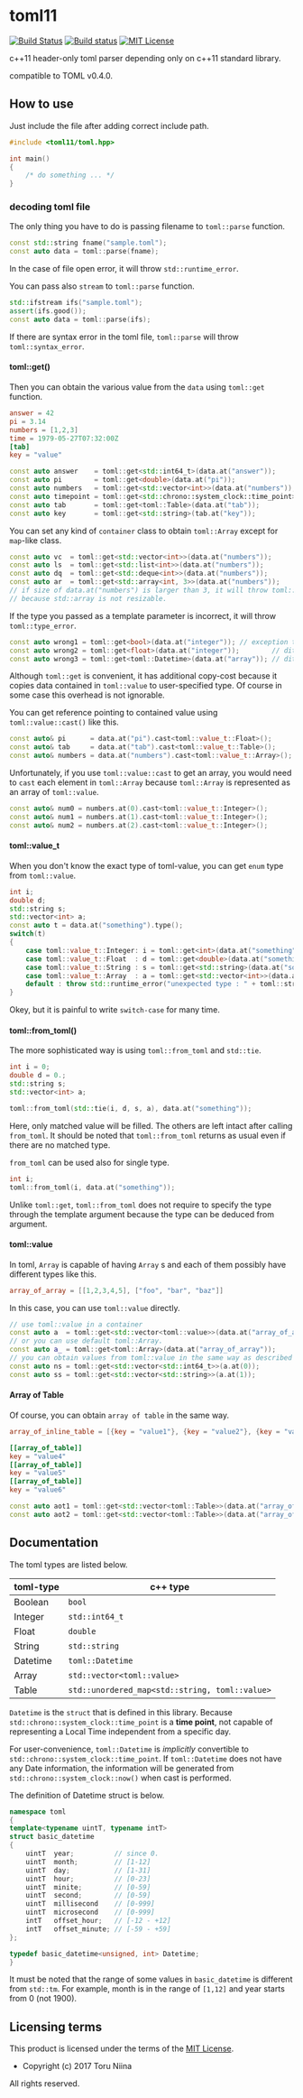 toml11
======

[![Build Status](https://travis-ci.org/ToruNiina/toml11.svg?branch=master)](https://travis-ci.org/ToruNiina/toml11)
[![Build status](https://ci.appveyor.com/api/projects/status/m2n08a926asvg5mg?svg=true)](https://ci.appveyor.com/project/ToruNiina/toml11)
[![MIT License](http://img.shields.io/badge/license-MIT-blue.svg?style=flat)](LICENSE)

c++11 header-only toml parser depending only on c++11 standard library.

compatible to TOML v0.4.0.

## How to use

Just include the file after adding correct include path.

```cpp
#include <toml11/toml.hpp>

int main()
{
    /* do something ... */
}
```

### decoding toml file

The only thing you have to do is passing filename to `toml::parse` function.

```cpp
const std::string fname("sample.toml");
const auto data = toml::parse(fname);
```

In the case of file open error, it will throw `std::runtime_error`.

You can pass also `stream` to `toml::parse` function.

```cpp
std::ifstream ifs("sample.toml");
assert(ifs.good());
const auto data = toml::parse(ifs);
```

If there are syntax error in the toml file,
`toml::parse` will throw `toml::syntax_error`.

#### toml::get()

Then you can obtain the various value from the `data` using `toml::get` function.

```toml
answer = 42
pi = 3.14
numbers = [1,2,3]
time = 1979-05-27T07:32:00Z
[tab]
key = "value"
```

``` cpp
const auto answer    = toml::get<std::int64_t>(data.at("answer"));
const auto pi        = toml::get<double>(data.at("pi"));
const auto numbers   = toml::get<std::vector<int>>(data.at("numbers"));
const auto timepoint = toml::get<std::chrono::system_clock::time_point>(data.at("time"));
const auto tab       = toml::get<toml::Table>(data.at("tab"));
const auto key       = toml::get<std::string>(tab.at("key"));
```

You can set any kind of `container` class to obtain `toml::Array` except for
`map`-like class.

``` cpp
const auto vc  = toml::get<std::vector<int>>(data.at("numbers"));
const auto ls  = toml::get<std::list<int>>(data.at("numbers"));
const auto dq  = toml::get<std::deque<int>>(data.at("numbers"));
const auto ar  = toml::get<std::array<int, 3>>(data.at("numbers"));
// if size of data.at("numbers") is larger than 3, it will throw toml::type_error
// because std::array is not resizable.
```

If the type you passed as a template parameter is incorrect,
it will throw `toml::type_error`.

``` cpp
const auto wrong1 = toml::get<bool>(data.at("integer")); // exception thrown!
const auto wrong2 = toml::get<float>(data.at("integer"));        // ditto
const auto wrong3 = toml::get<toml::Datetime>(data.at("array")); // ditto
```

Although `toml::get` is convenient, it has additional copy-cost because it
copies data contained in `toml::value` to user-specified type.
Of course in some case this overhead is not ignorable.

You can get reference pointing to contained value using `toml::value::cast()` like this.

``` cpp
const auto& pi      = data.at("pi").cast<toml::value_t::Float>();
const auto& tab     = data.at("tab").cast<toml::value_t::Table>();
const auto& numbers = data.at("numbers").cast<toml::value_t::Array>();
```

Unfortunately, if you use `toml::value::cast` to get an array, you would need to
`cast` each element in `toml::Array` because `toml::Array` is represented as
an array of `toml::value`.

```cpp
const auto& num0 = numbers.at(0).cast<toml::value_t::Integer>();
const auto& num1 = numbers.at(1).cast<toml::value_t::Integer>();
const auto& num2 = numbers.at(2).cast<toml::value_t::Integer>();
```

#### toml::value\_t

When you don't know the exact type of toml-value, you can get `enum` type from
`toml::value`.

```cpp
int i;
double d;
std::string s;
std::vector<int> a;
const auto t = data.at("something").type();
switch(t)
{
    case toml::value_t::Integer: i = toml::get<int>(data.at("something")); break;
    case toml::value_t::Float  : d = toml::get<double>(data.at("something")); break;
    case toml::value_t::String : s = toml::get<std::string>(data.at("something")); break;
    case toml::value_t::Array  : a = toml::get<std::vector<int>>(data.at("something")); break;
    default : throw std::runtime_error("unexpected type : " + toml::stringize(t));
}
```

Okey, but it is painful to write `switch-case` for many time.

#### toml::from\_toml()

The more sophisticated way is using `toml::from_toml` and `std::tie`.

```cpp
int i = 0;
double d = 0.;
std::string s;
std::vector<int> a;

toml::from_toml(std::tie(i, d, s, a), data.at("something"));
```

Here, only matched value will be filled.
The others are left intact after calling `from_toml`.
It should be noted that `toml::from_toml` returns as usual even if there are no
matched type.


`from_toml` can be used also for single type. 

```cpp
int i;
toml::from_toml(i, data.at("something"));
```

Unlike `toml::get`, `toml::from_toml` does not require to specify the type
through the template argument because the type can be deduced from argument.

#### toml::value

In toml, `Array` is capable of having `Array` s and each of them possibly have
different types like this.

```toml
array_of_array = [[1,2,3,4,5], ["foo", "bar", "baz"]]
```

In this case, you can use `toml::value` directly.

```cpp
// use toml::value in a container 
const auto a  = toml::get<std::vector<toml::value>>(data.at("array_of_array"));
// or you can use default toml::Array.
const auto a_ = toml::get<toml::Array>(data.at("array_of_array"));
// you can obtain values from toml::value in the same way as described above.
const auto ns = toml::get<std::vector<std::int64_t>>(a.at(0));
const auto ss = toml::get<std::vector<std::string>>(a.at(1));
```

#### Array of Table

Of course, you can obtain `array of table` in the same way.

```toml
array_of_inline_table = [{key = "value1"}, {key = "value2"}, {key = "value3"}]

[[array_of_table]]
key = "value4"
[[array_of_table]]
key = "value5"
[[array_of_table]]
key = "value6"
```

```cpp
const auto aot1 = toml::get<std::vector<toml::Table>>(data.at("array_of_inline_table"))
const auto aot2 = toml::get<std::vector<toml::Table>>(data.at("array_of_table"))
```

## Documentation

The toml types are listed below.

| toml-type | c++ type       |
| --------- | -------------- |
| Boolean   | `bool`         |
| Integer   | `std::int64_t` |
| Float     | `double`       |
| String    | `std::string`  |
| Datetime  | `toml::Datetime` |
| Array     | `std::vector<toml::value>`                     |
| Table     | `std::unordered_map<std::string, toml::value>` |

`Datetime` is the `struct` that is defined in this library.
Because `std::chrono::system_clock::time_point` is a __time point__, not capable
of representing a Local Time independent from a specific day.

For user-convenience, `toml::Datetime` is _implicitly_ convertible to
`std::chrono::system_clock::time_point`. If `toml::Datetime` does not have any
Date information, the information will be generated from
`std::chrono::system_clock::now()` when cast is performed.

The definition of Datetime struct is below.

```cpp
namespace toml
{
template<typename uintT, typename intT>
struct basic_datetime
{
    uintT  year;          // since 0.
    uintT  month;         // [1-12]
    uintT  day;           // [1-31]
    uintT  hour;          // [0-23]
    uintT  minite;        // [0-59]
    uintT  second;        // [0-59]
    uintT  millisecond    // [0-999]
    uintT  microsecond    // [0-999]
    intT   offset_hour;   // [-12 - +12]
    intT   offset_minute; // [-59 - +59]
};

typedef basic_datetime<unsigned, int> Datetime;
}
```

It must be noted that the range of some values in `basic_datetime` is different
from `std::tm`. For example, month is in the range of `[1,12]` and year starts
from 0 (not 1900).

## Licensing terms

This product is licensed under the terms of the [MIT License](LICENSE).

- Copyright (c) 2017 Toru Niina

All rights reserved.
